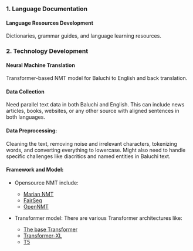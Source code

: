 ### 1. Language Documentation
#### Language Resources Development
Dictionaries, grammar guides, and language learning resources.

### 2. Technology Development

#### Neural Machine Translation
Transformer-based NMT model for Baluchi to English and back translation.
#### Data Collection
  Need parallel text data in both Baluchi and English. This can include news articles, books, websites, or any other source with aligned sentences in both languages.
#### Data Preprocessing:
  Cleaning the text, removing noise and irrelevant characters, tokenizing words, and converting everything to lowercase. Might also need to handle specific challenges like diacritics and named entities in Baluchi text.

#### Framework and Model:
- Opensource NMT include:
  - [Marian NMT](https://marian-nmt.github.io/)
  - [FairSeq](https://github.com/facebookresearch/fairseq)
  - [OpenNMT](https://github.com/OpenNMT)
 
- Transformer model:
  There are various Transformer architectures like:
  - [The base Transformer](https://huggingface.co/docs/transformers/en/index)
  - [Transformer-XL](https://huggingface.co/docs/transformers/model_doc/transfo-xl)
  - [T5](https://paperswithcode.com/method/t5)




